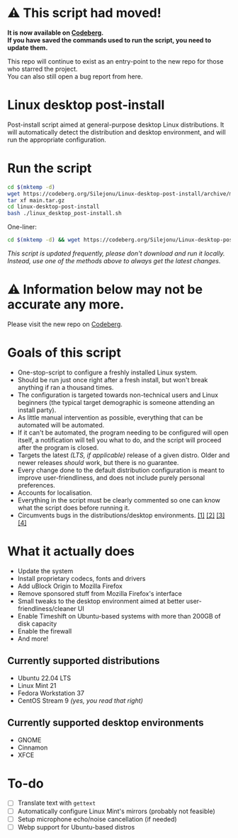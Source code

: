 # ⚠ This script had moved!

**It is now available on [Codeberg](https://codeberg.org/Silejonu/Linux-desktop-post-install).  
If you have saved the commands used to run the script, you need to update them.**

This repo will continue to exist as an entry-point to the new repo for those who starred the project.  
You can also still open a bug report from here.

# Linux desktop post-install
Post-install script aimed at general-purpose desktop Linux distributions. It will automatically detect the distribution and desktop environment, and will run the appropriate configuration.

# Run the script
```bash
cd $(mktemp -d)
wget https://codeberg.org/Silejonu/Linux-desktop-post-install/archive/main.tar.gz
tar xf main.tar.gz
cd linux-desktop-post-install
bash ./linux_desktop_post-install.sh
```
One-liner:
```bash
cd $(mktemp -d) && wget https://codeberg.org/Silejonu/Linux-desktop-post-install/archive/main.tar.gz && tar xf main.tar.gz && cd linux-desktop-post-install && bash ./linux_desktop_post-install.sh
```
*This script is updated frequently, please don't download and run it locally. Instead, use one of the methods above to always get the latest changes.*

# ⚠ Information below may not be accurate any more.
Please visit the new repo on [Codeberg](https://codeberg.org/Silejonu/Linux-desktop-post-install).

# Goals of this script
- One-stop-script to configure a freshly installed Linux system.
- Should be run just once right after a fresh install, but won't break anything if ran a thousand times.
- The configuration is targeted towards non-technical users and Linux beginners (the typical target demographic is someone attending an install party).
- As little manual intervention as possible, everything that can be automated will be automated.
- If it can't be automated, the program needing to be configured will open itself, a notification will tell you what to do, and the script will proceed after the program is closed.
- Targets the latest *(LTS, if applicable)* release of a given distro. Older and newer releases *should* work, but there is no guarantee.
- Every change done to the default distribution configuration is meant to improve user-friendliness, and does not include purely personal preferences.
- Accounts for localisation.
- Everything in the script must be clearly commented so one can know what the script does before running it.
- Circumvents bugs in the distributions/desktop environments. [[1]](https://github.com/flatpak/flatpak/issues/4831) [[2]](https://bugs.launchpad.net/ubuntu/+source/wslu/+bug/1971757) [[3]](https://github.com/linuxmint/linuxmint/issues/510) [[4]](https://github.com/linuxmint/linuxmint/issues/509)

# What it actually does
- Update the system
- Install proprietary codecs, fonts and drivers
- Add uBlock Origin to Mozilla Firefox
- Remove sponsored stuff from Mozilla Firefox's interface
- Small tweaks to the desktop environment aimed at better user-friendliness/cleaner UI
- Enable Timeshift on Ubuntu-based systems with more than 200GB of disk capacity
- Enable the firewall
- And more!

## Currently supported distributions
- Ubuntu 22.04 LTS
- Linux Mint 21
- Fedora Workstation 37
- CentOS Stream 9 *(yes, you read that right)*

## Currently supported desktop environments
- GNOME
- Cinnamon
- XFCE

# To-do
- [ ] Translate text with `gettext`
- [ ] Automatically configure Linux Mint's mirrors (probably not feasible)
- [ ] Setup microphone echo/noise cancellation (if needed)
- [ ] Webp support for Ubuntu-based distros
